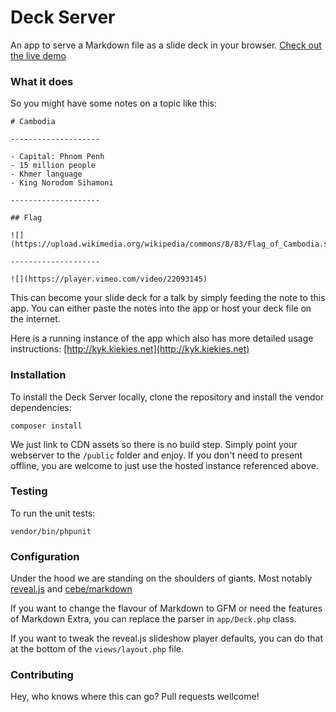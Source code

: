# Deck Server 

An app to serve a Markdown file as a slide deck in your browser. [Check out the live demo](http://kyk.kiekies.net)

### What it does

So you might have some notes on a topic like this:

```
# Cambodia

--------------------

- Capital: Phnom Penh
- 15 million people
- Khmer language
- King Norodom Sihamoni

--------------------

## Flag

![](https://upload.wikimedia.org/wikipedia/commons/8/83/Flag_of_Cambodia.svg)

--------------------

![](https://player.vimeo.com/video/22093145)

```

This can become your slide deck for a talk by simply feeding the note to this app. You can either paste the notes into the app or host your deck file on the internet. 

Here is a running instance of the app which also has more detailed usage instructions: [http://kyk.kiekies.net](http://kyk.kiekies.net)

### Installation

To install the Deck Server locally, clone the repository and install the vendor dependencies:

```
composer install
```

We just link to CDN assets so there is no build step. Simply point your webserver to the `/public` folder and enjoy. If you don't need to present offline, you are welcome to just use the hosted instance referenced above.

### Testing

To run the unit tests:

```
vendor/bin/phpunit
```

### Configuration

Under the hood we are standing on the shoulders of giants. Most notably [reveal.js](https://github.com/hakimel/reveal.js) and [cebe/markdown](https://github.com/cebe/markdown)

If you want to change the flavour of Markdown to GFM or need the features of Markdown Extra, you can replace the parser in `app/Deck.php` class.

If you want to tweak the reveal.js slideshow player defaults, you can do that at the bottom of the `views/layout.php` file.

### Contributing

Hey, who knows where this can go? Pull requests wellcome!